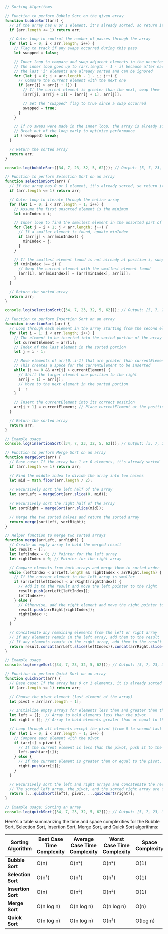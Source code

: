  
```javascript
// Sorting Algorithms

// Function to perform Bubble Sort on the given array
function bubbleSort(arr) {
  // If the array has 0 or 1 element, it's already sorted, so return it as is
  if (arr.length <= 1) return arr;

  // Outer loop to control the number of passes through the array
  for (let i = 0; i < arr.length; i++) {
    // Flag to track if any swaps occurred during this pass
    let swapped = false;

    // Inner loop to compare and swap adjacent elements in the unsorted portion
    // The inner loop goes up to (arr.length - 1 - i) because after each pass,
    // the last 'i' elements are already sorted and can be ignored
    for (let j = 0; j < arr.length - 1 - i; j++) {
      // Compare the current element with the next one
      if (arr[j] > arr[j + 1]) {
        // If the current element is greater than the next, swap them
        [arr[j], arr[j + 1]] = [arr[j + 1], arr[j]];

        // Set the 'swapped' flag to true since a swap occurred
        swapped = true;
      }
    }

    // If no swaps were made in the inner loop, the array is already sorted
    // Break out of the loop early to optimize performance
    if (!swapped) break;
  }

  // Return the sorted array
  return arr;
}

console.log(bubbleSort([34, 7, 23, 32, 5, 62])); // Output: [5, 7, 23, 32, 34, 62]

// Function to perform Selection Sort on an array
function selectionSort(arr) {
  // If the array has 0 or 1 element, it's already sorted, so return it.
  if (arr.length <= 1) return arr;

  // Outer loop to iterate through the entire array
  for (let i = 0; i < arr.length - 1; i++) {
    // Assume the first unsorted element is the minimum
    let minIndex = i;

    // Inner loop to find the smallest element in the unsorted part of the array
    for (let j = i + 1; j < arr.length; j++) {
      // If a smaller element is found, update minIndex
      if (arr[j] < arr[minIndex]) {
        minIndex = j;
      }
    }

    // If the smallest element found is not already at position i, swap it
    if (minIndex !== i) {
      // Swap the current element with the smallest element found
      [arr[i], arr[minIndex]] = [arr[minIndex], arr[i]];
    }
  }

  // Return the sorted array
  return arr;
}

console.log(selectionSort([34, 7, 23, 32, 5, 62])); // Output: [5, 7, 23, 32, 34, 62]

// Function to perform Insertion Sort on an array
function insertionSort(arr) {
  // Loop through each element in the array starting from the second element
  for (let i = 1; i < arr.length; i++) {
    // The element to be inserted into the sorted portion of the array
    let currentElement = arr[i]; 
    // Index of the last element in the sorted portion
    let j = i - 1; 

    // Move elements of arr[0..i-1] that are greater than currentElement to one position ahead of their current position
    // This creates a space for the currentElement to be inserted
    while (j >= 0 && arr[j] > currentElement) {
      // Shift the larger element one position to the right
      arr[j + 1] = arr[j]; 
      // Move to the next element in the sorted portion
      j--; 
    }

    // Insert the currentElement into its correct position
    arr[j + 1] = currentElement; // Place currentElement at the position found
  }

  // Return the sorted array
  return arr;
}

// Example usage
console.log(insertionSort([34, 7, 23, 32, 5, 62])); // Output: [5, 7, 23, 32, 34, 62]

// Function to perform Merge Sort on an array
function mergeSort(arr) {
  // Base case: If the array has 1 or 0 elements, it's already sorted
  if (arr.length <= 1) return arr;

  // Find the middle index to divide the array into two halves
  let mid = Math.floor(arr.length / 2);
  
  // Recursively sort the left half of the array
  let sortLeft = mergeSort(arr.slice(0, mid));
  
  // Recursively sort the right half of the array
  let sortRight = mergeSort(arr.slice(mid));

  // Merge the two sorted halves and return the sorted array
  return merge(sortLeft, sortRight);
}

// Helper function to merge two sorted arrays
function merge(arrLeft, arrRight) {
  // Create an empty array to hold the merged result
  let result = [];
  let leftIndex = 0; // Pointer for the left array
  let rightIndex = 0; // Pointer for the right array

  // Compare elements from both arrays and merge them in sorted order
  while (leftIndex < arrLeft.length && rightIndex < arrRight.length) {
    // If the current element in the left array is smaller
    if (arrLeft[leftIndex] < arrRight[rightIndex]) {
      // Add it to the result and move the left pointer to the right
      result.push(arrLeft[leftIndex]); 
      leftIndex++; 
    } else {
      // Otherwise, add the right element and move the right pointer to the right
      result.push(arrRight[rightIndex]); 
      rightIndex++; 
    }
  }

  // Concatenate any remaining elements from the left or right array
  // If any elements remain in the left array, add them to the result
  // If any elements remain in the right array, add them to the result
  return result.concat(arrLeft.slice(leftIndex)).concat(arrRight.slice(rightIndex));
}

// Example usage
console.log(mergeSort([34, 7, 23, 32, 5, 62])); // Output: [5, 7, 23, 32, 34, 62]

// Function to perform Quick Sort on an array
function quickSort(arr) {
  // Base case: If the array has 0 or 1 elements, it is already sorted
  if (arr.length <= 1) return arr;

  // Choose the pivot element (last element of the array)
  let pivot = arr[arr.length - 1];

  // Initialize empty arrays for elements less than and greater than the pivot
  let left = [];  // Array to hold elements less than the pivot
  let right = []; // Array to hold elements greater than or equal to the pivot

  // Loop through all elements except the pivot (from 0 to second last element)
  for (let i = 0; i < arr.length - 1; i++) {
    // Compare each element with the pivot
    if (arr[i] < pivot) {
      // If the current element is less than the pivot, push it to the left array
      left.push(arr[i]);
    } else {
      // If the current element is greater than or equal to the pivot, push it to the right array
      right.push(arr[i]);
    }
  }

  // Recursively sort the left and right arrays and concatenate the results
  // The sorted left array, the pivot, and the sorted right array are combined
  return [...quickSort(left), pivot, ...quickSort(right)];
}

// Example usage: Sorting an array
console.log(quickSort([34, 7, 23, 32, 5, 62])); // Output: [5, 7, 23, 32, 34, 62]
```


Here's a table summarizing the time and space complexities for the Bubble Sort, Selection Sort, Insertion Sort, Merge Sort, and Quick Sort algorithms:

| **Sorting Algorithm** | **Best Case Time Complexity** | **Average Case Time Complexity** | **Worst Case Time Complexity** | **Space Complexity**  |
|-----------------------|-------------------------------|----------------------------------|-------------------------------|------------------------|
| **Bubble Sort**       | O(n)                          | O(n²)                            | O(n²)                        | O(1)                   |
| **Selection Sort**    | O(n²)                         | O(n²)                            | O(n²)                        | O(1)                   |
| **Insertion Sort**    | O(n)                          | O(n²)                            | O(n²)                        | O(1)                   |
| **Merge Sort**        | O(n log n)                   | O(n log n)                       | O(n log n)                   | O(n)                  |
| **Quick Sort**        | O(n log n)                   | O(n log n)                       | O(n²)                        | O(log n)              |


